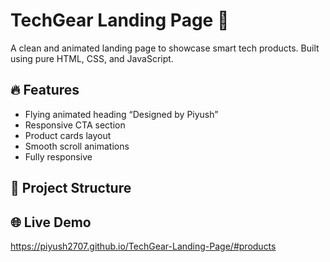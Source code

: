# TechGear Landing Page 🚀

A clean and animated landing page to showcase smart tech products. Built using pure HTML, CSS, and JavaScript.

## 🔥 Features

- Flying animated heading “Designed by Piyush”
- Responsive CTA section
- Product cards layout
- Smooth scroll animations
- Fully responsive

## 📁 Project Structure
## 🌐 Live Demo 
https://piyush2707.github.io/TechGear-Landing-Page/#products
